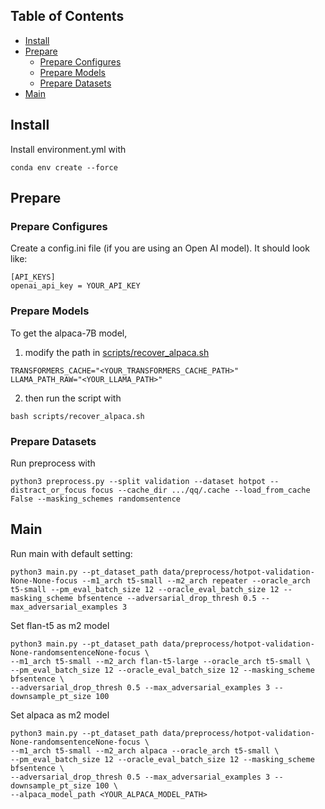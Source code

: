 ## Table of Contents
- [Install](#install)
- [Prepare](#prepare)
  - [Prepare Configures](#prepare-configures)
  - [Prepare Models](#prepare-models)
  - [Prepare Datasets](#prepare-datasets)
- [Main](#main)

## Install
Install environment.yml with 
```
conda env create --force
```

## Prepare
### Prepare Configures
Create a config.ini file (if you are using an Open AI model). It should look like:
```
[API_KEYS]
openai_api_key = YOUR_API_KEY
```
### Prepare Models
To get the alpaca-7B model, 
1. modify the path in [scripts/recover_alpaca.sh](scripts/recover_alpaca.sh)
```
TRANSFORMERS_CACHE="<YOUR_TRANSFORMERS_CACHE_PATH>" 
LLAMA_PATH_RAW="<YOUR_LLAMA_PATH>"
```
 
2. then run the script with 
```
bash scripts/recover_alpaca.sh
```
### Prepare Datasets
Run preprocess with 
```
python3 preprocess.py --split validation --dataset hotpot --distract_or_focus focus --cache_dir .../qq/.cache --load_from_cache False --masking_schemes randomsentence
```

## Main
Run main with default setting:
```
python3 main.py --pt_dataset_path data/preprocess/hotpot-validation-None-None-focus --m1_arch t5-small --m2_arch repeater --oracle_arch t5-small --pm_eval_batch_size 12 --oracle_eval_batch_size 12 --masking_scheme bfsentence --adversarial_drop_thresh 0.5 --max_adversarial_examples 3
```

Set flan-t5 as m2 model
```
python3 main.py --pt_dataset_path data/preprocess/hotpot-validation-None-randomsentenceNone-focus \
--m1_arch t5-small --m2_arch flan-t5-large --oracle_arch t5-small \
--pm_eval_batch_size 12 --oracle_eval_batch_size 12 --masking_scheme bfsentence \
--adversarial_drop_thresh 0.5 --max_adversarial_examples 3 --downsample_pt_size 100 
```

Set alpaca as m2 model
```
python3 main.py --pt_dataset_path data/preprocess/hotpot-validation-None-randomsentenceNone-focus \
--m1_arch t5-small --m2_arch alpaca --oracle_arch t5-small \
--pm_eval_batch_size 12 --oracle_eval_batch_size 12 --masking_scheme bfsentence \
--adversarial_drop_thresh 0.5 --max_adversarial_examples 3 --downsample_pt_size 100 \
--alpaca_model_path <YOUR_ALPACA_MODEL_PATH>
```
